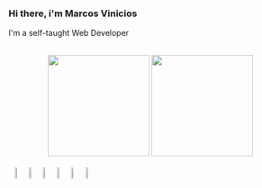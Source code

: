 ### Hi there, i'm Marcos Vinicios

I'm a self-taught Web Developer

<br>
<div align="center">
  <img height="180em" src="https://github-readme-stats.vercel.app/api?username=VarcosMinicios&show_icons=true&theme=dark&include_all_commits=true&count_private=true"/>
  <img height="180em" src="https://github-readme-stats.vercel.app/api/top-langs/?username=VarcosMinicios&layout=compact&langs_count=16&theme=dark"/>
</div>
<br>
<div align="center" style="display: flex">
    <img src="https://cdn.jsdelivr.net/gh/devicons/devicon/icons/cplusplus/cplusplus-original.svg" style="width: 5%"/>
    <img src="https://cdn.jsdelivr.net/gh/devicons/devicon/icons/php/php-plain.svg" style="width: 5%"/>
    <img src="https://cdn.jsdelivr.net/gh/devicons/devicon/icons/python/python-original.svg" style="width: 5%"/>
    <img src="https://cdn.jsdelivr.net/gh/devicons/devicon/icons/java/java-original.svg" style="width: 5%"/>
    <img src="https://cdn.jsdelivr.net/gh/devicons/devicon/icons/html5/html5-original.svg" style="width: 5%"/>
    <img src="https://cdn.jsdelivr.net/gh/devicons/devicon/icons/css3/css3-original.svg" style="width: 5%"/>
</div>
